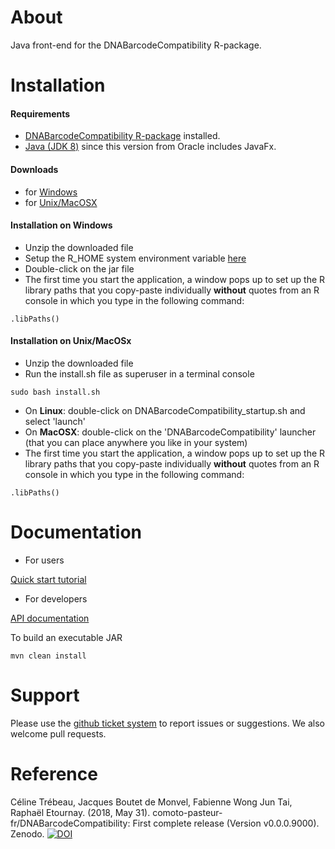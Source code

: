 About
=================

Java front-end for the DNABarcodeCompatibility R-package.


Installation 
================

#### Requirements

* [DNABarcodeCompatibility R-package](https://github.com/comoto-pasteur-fr/DNABarcodeCompatibility#installation) installed.
* [Java (JDK 8)](http://www.oracle.com/technetwork/java/javase/downloads/jdk8-downloads-2133151.html) since this version from Oracle includes JavaFx.

#### Downloads 

* for [Windows](https://www.dropbox.com/s/4v1zs355gvktwpp/DnaBarcodeCompatibility.maven.app_20180703.jar?dl=0)
* for [Unix/MacOSX](https://www.dropbox.com/s/k3wqf8ijwrt8ggq/DNABarcodeCompatibility_Unix.zip?dl=0)

#### Installation on Windows 

* Unzip the downloaded file
* Setup the R_HOME system environment variable [here](https://github.com/comoto-pasteur-fr/DNABarcodeCompatibility_GUI/tree/master/installation/windows/set_RHOME.md)
* Double-click on the jar file 
* The first time you start the application, a window pops up to set up the R library paths that you copy-paste individually **without** quotes from an R console in which you type in the following command:
```
.libPaths()
```

#### Installation on Unix/MacOSx

* Unzip the downloaded file
* Run the install.sh file as superuser in a terminal console
```
sudo bash install.sh
```
* On **Linux**: double-click on DNABarcodeCompatibility_startup.sh and select 'launch'
* On **MacOSX**: double-click on the 'DNABarcodeCompatibility' launcher (that you can place anywhere you like in your system)
* The first time you start the application, a window pops up to set up the R library paths that you copy-paste individually **without** quotes from an R console in which you type in the following command:
```
.libPaths()
```

Documentation
================

* For users

[Quick start tutorial](https://comoto-pasteur-fr.github.io/DNABarcodeCompatibility_GUI/tutorial.pdf)

* For developers

[API documentation](https://comoto-pasteur-fr.github.io/DNABarcodeCompatibility_GUI/)

To build an executable JAR 
```
mvn clean install
```

Support
=========

Please use the [github ticket system](https://github.com/comoto-pasteur-fr/DNABarcodeCompatibility_GUI/issues) to report issues or suggestions. 
We also welcome pull requests.



Reference
==========

Céline Trébeau, Jacques Boutet de Monvel, Fabienne Wong Jun Tai, Raphaël Etournay. (2018, May 31). comoto-pasteur-fr/DNABarcodeCompatibility: First complete release (Version v0.0.0.9000). Zenodo. [![DOI](https://zenodo.org/badge/DOI/10.5281/zenodo.1256863.svg)](https://doi.org/10.5281/zenodo.1256863)


